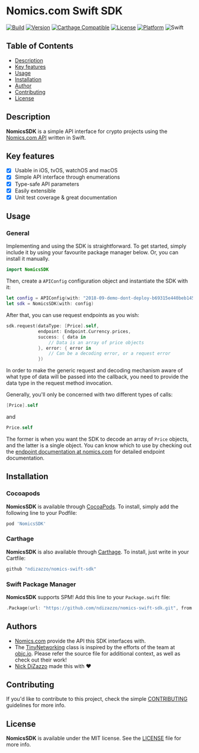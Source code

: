 # Nomics.com Swift SDK

[![Build](https://img.shields.io/bitrise/30597b457ab7bd4f/master.svg?token=3b4pL-WeARU9m5K2YEdX9A)](https://app.bitrise.io/app/30597b457ab7bd4f)
[![Version](https://img.shields.io/cocoapods/v/NomicsSDK.svg?style=flat)](http://cocoadocs.org/docsets/NomicsSDK)
[![Carthage Compatible](https://img.shields.io/badge/Carthage-compatible-4BC51D.svg?style=flat)](https://github.com/Carthage/Carthage)
[![License](https://img.shields.io/github/license/ndizazzo/nomics-swift-sdk.svg)](https://github.com/ndizazzo/nomics-swift-sdk/blob/master/LICENSE)
[![Platform](https://img.shields.io/cocoapods/p/NomicsSDK.svg)](http://cocoadocs.org/docsets/nomics-swift-sdk)
![Swift](https://img.shields.io/badge/%20in-swift%204.2-orange.svg)

## Table of Contents

* [Description](#description)
* [Key features](#key-features)
* [Usage](#usage)
* [Installation](#installation)
* [Author](#authors)
* [Contributing](#contributing)
* [License](#license)

## Description

**NomicsSDK** is a simple API interface for crypto projects using the [Nomics.com API](https://nomics.com) written in Swift. 

## Key features

- [x] Usable in iOS, tvOS, watchOS and macOS
- [x] Simple API interface through enumerations
- [x] Type-safe API parameters
- [X] Easily extensible
- [x] Unit test coverage & great documentation

## Usage

### General

Implementing and using the SDK is straightforward. To get started, simply include it by using your favourite package manager below. Or, you can install it manually.

```swift
import NomicsSDK
```

Then, create a `APIConfig` configuration object and instantiate the SDK with it:

```swift
let config = APIConfig(with: "2018-09-demo-dont-deploy-b69315e440beb145", for: .production)
let sdk = NomicsSDK(with: config)
```

After that, you can use request endpoints as you wish:
```swift
sdk.request(dataType: [Price].self, 
            endpoint: Endpoint.Currency.prices, 
            success: { data in
                // Data is an array of price objects
            }, error: { error in
                // Can be a decoding error, or a request error
            })
```

In order to make the generic request and decoding mechanism aware of what type of data will be passed into the callback, you need to provide the data type in the request method invocation. 


Generally, you'll only be concerned with two different types of calls:

```swift
[Price].self
``` 

and 

```swift
Price.self
```

The former is when you want the SDK to decode an array of `Price` objects, and the latter is a single object. You can know which to use by checking out the [endpoint documentation at nomics.com](https://docs.nomics.com) for detailed endpoint documentation.

## Installation

### Cocoapods

**NomicsSDK** is available through [CocoaPods](http://cocoapods.org). To install, simply add the following line to your Podfile:

```ruby
pod 'NomicsSDK'
```

### Carthage

**NomicsSDK** is also available through [Carthage](https://github.com/Carthage/Carthage).
To install, just write in your Cartfile:

```ruby
github "ndizazzo/nomics-swift-sdk"
```

### Swift Package Manager

**NomicsSDK** supports SPM! Add this line to your `Package.swift` file:

```swift
.Package(url: "https://github.com/ndizazzo/nomics-swift-sdk.git", from: "1.0.0")
```

## Authors

- [Nomics.com](https://nomics.com) provide the API this SDK interfaces with.
- The [TinyNetworking](https://talk.objc.io/episodes/S01E133-tiny-networking-library-revisited) class is inspired by the efforts of the team at [objc.io](https://www.objc.io). Please refer the source file for additional context, as well as check out their work!
- [Nick DiZazzo](https://nickdizazzo.com) made this with ❤️

## Contributing

If you'd like to contribute to this project, check the simple [CONTRIBUTING](https://github.com/ndizazzo/nomics-swift-sdk/blob/master/CONTRIBUTING.md) guidelines for more info.

## License

**NomicsSDK** is available under the MIT license. See the [LICENSE](https://github.com/ndizazzo/nomics-swift-sdk/blob/master/LICENSE.md) file for more info.
